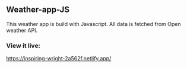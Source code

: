## Weather-app-JS
This weather app is build with Javascript. All data is fetched from Open weather API. 

### View it live:
https://inspiring-wright-2a562f.netlify.app/
